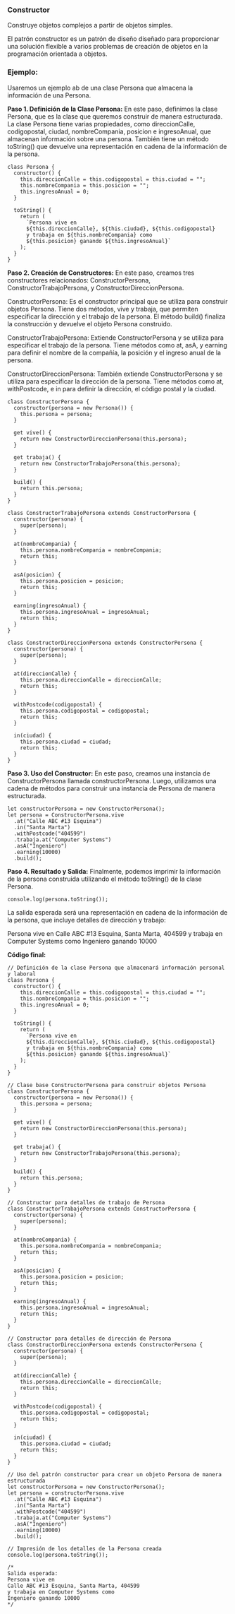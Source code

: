 ### Constructor

Construye objetos complejos a partir de objetos simples.

El patrón constructor es un patrón de diseño diseñado para proporcionar una solución flexible a varios problemas de creación de objetos en la programación orientada a objetos.

### Ejemplo:

Usaremos un ejemplo ab de una clase Persona que almacena la información de una Persona.

**Paso 1. Definición de la Clase Persona:** En este paso, definimos la clase Persona, que es la clase que queremos construir de manera estructurada. La clase Persona tiene varias propiedades, como direccionCalle, codigopostal, ciudad, nombreCompania, posicion e ingresoAnual, que almacenan información sobre una persona. También tiene un método toString() que devuelve una representación en cadena de la información de la persona.

```
class Persona {
  constructor() {
    this.direccionCalle = this.codigopostal = this.ciudad = "";
    this.nombreCompania = this.posicion = "";
    this.ingresoAnual = 0;
  }

  toString() {
    return (
      `Persona vive en
      ${this.direccionCalle}, ${this.ciudad}, ${this.codigopostal}
      y trabaja en ${this.nombreCompania} como
      ${this.posicion} ganando ${this.ingresoAnual}`
    );
  }
}
```

**Paso 2. Creación de Constructores:** En este paso, creamos tres constructores relacionados: ConstructorPersona, ConstructorTrabajoPersona, y ConstructorDireccionPersona.

ConstructorPersona: Es el constructor principal que se utiliza para construir objetos Persona. Tiene dos métodos, vive y trabaja, que permiten especificar la dirección y el trabajo de la persona. El método build() finaliza la construcción y devuelve el objeto Persona construido.

ConstructorTrabajoPersona: Extiende ConstructorPersona y se utiliza para especificar el trabajo de la persona. Tiene métodos como at, asA, y earning para definir el nombre de la compañía, la posición y el ingreso anual de la persona.

ConstructorDireccionPersona: También extiende ConstructorPersona y se utiliza para especificar la dirección de la persona. Tiene métodos como at, withPostcode, e in para definir la dirección, el código postal y la ciudad.

```
class ConstructorPersona {
  constructor(persona = new Persona()) {
    this.persona = persona;
  }

  get vive() {
    return new ConstructorDireccionPersona(this.persona);
  }

  get trabaja() {
    return new ConstructorTrabajoPersona(this.persona);
  }

  build() {
    return this.persona;
  }
}

class ConstructorTrabajoPersona extends ConstructorPersona {
  constructor(persona) {
    super(persona);
  }

  at(nombreCompania) {
    this.persona.nombreCompania = nombreCompania;
    return this;
  }

  asA(posicion) {
    this.persona.posicion = posicion;
    return this;
  }

  earning(ingresoAnual) {
    this.persona.ingresoAnual = ingresoAnual;
    return this;
  }
}

class ConstructorDireccionPersona extends ConstructorPersona {
  constructor(persona) {
    super(persona);
  }

  at(direccionCalle) {
    this.persona.direccionCalle = direccionCalle;
    return this;
  }

  withPostcode(codigopostal) {
    this.persona.codigopostal = codigopostal;
    return this;
  }

  in(ciudad) {
    this.persona.ciudad = ciudad;
    return this;
  }
}
```

**Paso 3. Uso del Constructor:** En este paso, creamos una instancia de ConstructorPersona llamada constructorPersona. Luego, utilizamos una cadena de métodos para construir una instancia de Persona de manera estructurada.

```
let constructorPersona = new ConstructorPersona();
let persona = ConstructorPersona.vive
  .at("Calle ABC #13 Esquina")
  .in("Santa Marta")
  .withPostcode("404599")
  .trabaja.at("Computer Systems")
  .asA("Ingeniero")
  .earning(10000)
  .build();
```

**Paso 4. Resultado y Salida:** Finalmente, podemos imprimir la información de la persona construida utilizando el método toString() de la clase Persona.

```
console.log(persona.toString());
```

La salida esperada será una representación en cadena de la información de la persona, que incluye detalles de dirección y trabajo:

Persona vive en
Calle ABC #13 Esquina, Santa Marta, 404599
y trabaja en Computer Systems como
Ingeniero ganando 10000

**Código final:**

```
// Definición de la clase Persona que almacenará información personal y laboral
class Persona {
  constructor() {
    this.direccionCalle = this.codigopostal = this.ciudad = "";
    this.nombreCompania = this.posicion = "";
    this.ingresoAnual = 0;
  }

  toString() {
    return (
      `Persona vive en
      ${this.direccionCalle}, ${this.ciudad}, ${this.codigopostal}
      y trabaja en ${this.nombreCompania} como
      ${this.posicion} ganando ${this.ingresoAnual}`
    );
  }
}

// Clase base ConstructorPersona para construir objetos Persona
class ConstructorPersona {
  constructor(persona = new Persona()) {
    this.persona = persona;
  }

  get vive() {
    return new ConstructorDireccionPersona(this.persona);
  }

  get trabaja() {
    return new ConstructorTrabajoPersona(this.persona);
  }

  build() {
    return this.persona;
  }
}

// Constructor para detalles de trabajo de Persona
class ConstructorTrabajoPersona extends ConstructorPersona {
  constructor(persona) {
    super(persona);
  }

  at(nombreCompania) {
    this.persona.nombreCompania = nombreCompania;
    return this;
  }

  asA(posicion) {
    this.persona.posicion = posicion;
    return this;
  }

  earning(ingresoAnual) {
    this.persona.ingresoAnual = ingresoAnual;
    return this;
  }
}

// Constructor para detalles de dirección de Persona
class ConstructorDireccionPersona extends ConstructorPersona {
  constructor(persona) {
    super(persona);
  }

  at(direccionCalle) {
    this.persona.direccionCalle = direccionCalle;
    return this;
  }

  withPostcode(codigopostal) {
    this.persona.codigopostal = codigopostal;
    return this;
  }

  in(ciudad) {
    this.persona.ciudad = ciudad;
    return this;
  }
}

// Uso del patrón constructor para crear un objeto Persona de manera estructurada
let constructorPersona = new ConstructorPersona();
let persona = constructorPersona.vive
  .at("Calle ABC #13 Esquina")
  .in("Santa Marta")
  .withPostcode("404599")
  .trabaja.at("Computer Systems")
  .asA("Ingeniero")
  .earning(10000)
  .build();

// Impresión de los detalles de la Persona creada
console.log(persona.toString());

/*
Salida esperada:
Persona vive en
Calle ABC #13 Esquina, Santa Marta, 404599
y trabaja en Computer Systems como
Ingeniero ganando 10000
*/
```
